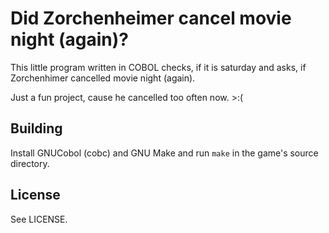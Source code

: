 # Did Zorchenheimer cancel movie night (again)?

This little program written in COBOL checks,
if it is saturday and asks, if Zorchenhimer
cancelled movie night (again).  

Just a fun project, 
cause he cancelled too often now. >:(

## Building

Install GNUCobol (cobc) and GNU Make and 
run `make` in the game's source directory.

## License

See LICENSE.
